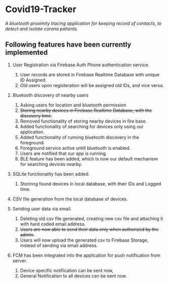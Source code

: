 # Covid19-Tracker
*A bluetooth proximity tracing application for keeping record of contacts, to detect and isolate corona patients.*


## Following features have been currently implemented

1. User Registration via Firebase Auth Phone authentication service.
   1. User records are stored in Firebase Realtime Database with unique ID Assigned.
   2. Old users upon registeration will be assigned old IDs, and vice versa.

2. Bluetooth discovery of nearby users
   1. Asking users for location and bluetooth permission
   2. ~~Storing nearby devices in Firebase Realtime Database, with the discovery time.~~
   3. Removed functionality of storing nearby devices in fire base.
   4. Added functionality of searching for devices only using our application.
   5. Added functionality of running bluetooth discovery in the foreground.
   6. Foreground service active untill bluetooth is enabled.
   7. Users are notified that our app is running.
   8. BLE feature has been added, which is now our default mechanism for searching devices nearby.
  
3. SQLite functionality has been added.
   1. Storinng found devices in local database, with their IDs and Logged time.

4. CSV file generation from the local database of devices.

5. Sending user data via email.
   1. Deleting old csv file generated, creating new csv file and attaching it with hard coded email address.
   2. ~~Users are now able to send their data only when authorized by the admin.~~
   3. Users will now upload the generated csv to Firebase Storage, instead of sending via email address.
   
6. FCM has been integrated into the application for push notification from server.
   1. Device specific notification can be sent now,
   2. General Notification to all devices can be sent now.
